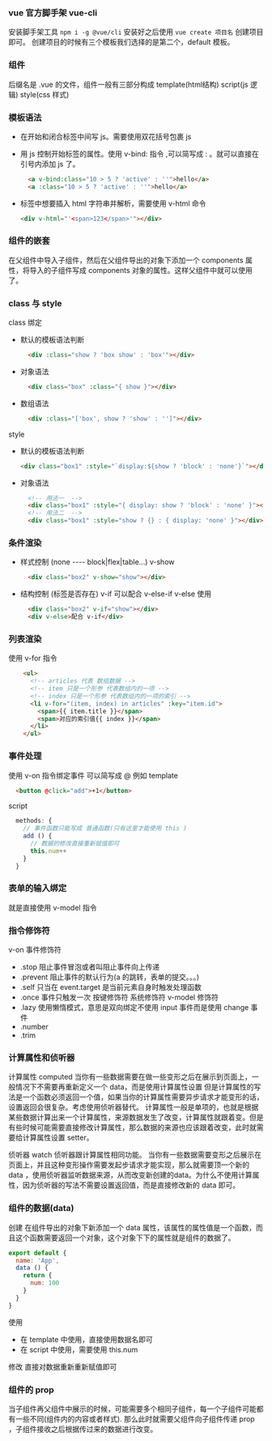 ### vue 官方脚手架  vue-cli 
安装脚手架工具 `npm i -g @vue/cli`
安装好之后使用 `vue create 项目名` 创建项目即可。
创建项目的时候有三个模板我们选择的是第二个，default 模板。

### 组件
后缀名是 .vue 的文件，组件一般有三部分构成 template(html结构)  script(js 逻辑)  style(css 样式)


### 模板语法

- 在开始和闭合标签中间写 js。需要使用双花括号包裹 js

- 用 js 控制开始标签的属性。使用 v-bind: 指令 ,可以简写成  : 。就可以直接在引号内添加 js 了。
  ```html
    <a v-bind:class="10 > 5 ? 'active' : ''">hello</a>
    <a :class="10 > 5 ? 'active' : ''">hello</a>
  ```
- 标签中想要插入 html 字符串并解析，需要使用  v-html 命令
  ```html
  <div v-html="'<span>123</span>'"></div>
  ```
### 组件的嵌套 
在父组件中导入子组件，然后在父组件导出的对象下添加一个 components 属性，将导入的子组件写成 components 对象的属性。这样父组件中就可以使用了。

###  class 与 style
class 绑定

- 默认的模板语法判断
  ```html
    <div :class="show ? 'box show' : 'box'"></div>
  ```
- 对象语法
  ```html
    <div class="box" :class="{ show }"></div>
  ```
- 数组语法
  ```html
    <div :class="['box', show ? 'show' : '']"></div>
  ```
style 
- 默认的模板语法判断
  ```html
  <div class="box1" :style="`display:${show ? 'block' : 'none'}`"></div>
  ```
- 对象语法
  ```html
    <!-- 用法一  -->
    <div class="box1" :style="{ display: show ? 'block' : 'none' }"></div>
    <!-- 用法二  -->
    <div class="box1" :style="show ? {} : { display: 'none' }"></div>
  ```

### 条件渲染
- 样式控制 (none  ----   block|flex|table...)    v-show
  ```html
    <div class="box2" v-show="show"></div>
  ```
- 结构控制 (标签是否存在)   v-if 可以配合 v-else-if v-else 使用 
  ```html
    <div class="box2" v-if="show"></div>
    <div v-else>配合 v-if</div>
  ```

### 列表渲染
使用 v-for 指令
  ```html
      <ul>
        <!-- articles 代表 数组数据 -->
        <!-- item 只是一个形参 代表数组内的一项 -->
        <!-- index 只是一个形参 代表数组内的一项的索引 -->
        <li v-for="(item, index) in articles" :key="item.id">
          <span>{{ item.title }}</span>
          <span>对应的索引值{{ index }}</span>
        </li>
      </ul>
  ```
### 事件处理
使用 v-on 指令绑定事件 可以简写成 @ 例如
template 
```html
  <button @click="add">+1</button>
```
script
```js
  methods: {
    // 事件函数只能写成 普通函数(只有这里才能使用 this )
    add () {
      // 数据的修改直接重新赋值即可
      this.num++
    }
  }
```

### 表单的输入绑定
就是直接使用 v-model 指令

### 指令修饰符
v-on 事件修饰符
- .stop 阻止事件冒泡或者叫阻止事件向上传递
- .prevent 阻止事件的默认行为(a 的跳转，表单的提交。。。)
- .self 只当在 event.target 是当前元素自身时触发处理函数
- .once 事件只触发一次
按键修饰符
系统修饰符
v-model 修饰符
- .lazy 使用懒惰模式，意思是双向绑定不使用 input 事件而是使用 change 事件
- .number
- .trim


### 计算属性和侦听器
计算属性 computed
当你有一些数据需要在做一些变形之后在展示到页面上，一般情况下不需要再重新定义一个 data，而是使用计算属性设置
但是计算属性的写法是一个函数必须返回一个值，如果当你的计算属性需要异步请求才能变形的话，设置返回会很复杂。考虑使用侦听器替代。
计算属性一般是单项的，也就是根据某些数据计算出来一个计算属性，来源数据发生了改变，计算属性就跟着变。但是有些时候可能需要直接修改计算属性，那么数据的来源也应该跟着改变，此时就需要给计算属性设置 setter。

侦听器 watch
侦听器跟计算属性相同功能。
当你有一些数据需要变形之后展示在页面上，并且这种变形操作需要发起步请求才能实现，那么就需要顶一个新的 data ，使用侦听器监听数据来源，从而改变新创建的data。为什么不使用计算属性，因为侦听器的写法不需要设置返回值，而是直接修改新的 data 即可。




### 组件的数据(data)
创建
在组件导出的对象下新添加一个 data 属性，该属性的属性值是一个函数，而且这个函数需要返回一个对象，这个对象下下的属性就是组件的数据了。
```js
export default {
  name: 'App',
  data () {
    return {
      num: 100
    }
  }
}
```

使用
- 在 template 中使用，直接使用数据名即可
- 在 script 中使用，需要使用 this.num

修改
直接对数据重新重新赋值即可


### 组件的 prop 
当子组件再父组件中展示的时候，可能需要多个相同子组件，每一个子组件可能都有一些不同(组件内的内容或者样式).
那么此时就需要父组件向子组件传递 prop ，子组件接收之后根据传过来的数据进行改变。